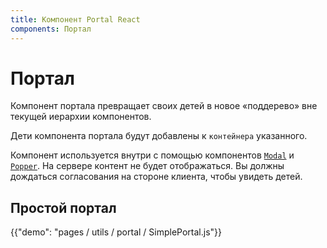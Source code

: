 ```yaml
---
title: Компонент Portal React
components: Портал
---
```

# Портал

<p class="description">Компонент портала превращает своих детей в новое «поддерево» вне текущей иерархии компонентов.</p>

Дети компонента портала будут добавлены к `контейнера` указанного.

Компонент используется внутри с помощью компонентов [`Modal`](/utils/modal/) и [`Popper`](/utils/popper/). На сервере контент не будет отображаться. Вы должны дождаться согласования на стороне клиента, чтобы увидеть детей.

## Простой портал

{{"demo": "pages / utils / portal / SimplePortal.js"}}